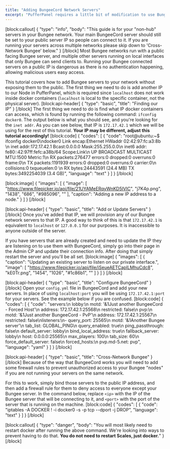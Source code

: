 ```yaml
---
title: "Adding BungeeCord Network Servers"
excerpt: "PufferPanel requires a little bit of modification to use BungeeCord in a local setting, but it is very easy to do, and requires only a few button presses."
---
```

[block:callout]
{
  "type": "info",
  "body": "This guide is for your \"non-hub\" servers in your Bungee network. Your main BungeeCord server should still be set to your public server IP so people can connect to it. If you are running your servers across multiple networks please skip down to 'Cross-Network Bungee' below."
}
[/block]
Most Bungee networks run with a public facing Bungee server, and multiple other servers running on local interfaces that only Bungee can send clients to. Running your Bungee connected servers on a public IP is dangerous as there is no authentication happening, allowing malicious users easy access.

This tutorial covers how to add Bungee servers to your network without exposing them to the public. The first thing we need to do is add another IP to our Node in PufferPanel, which is required since `localhost` does not work inside docker containers (`localhost` is local to the specific container, not the physical server). 
[block:api-header]
{
  "type": "basic",
  "title": "Finding our IP"
}
[/block]
The first thing we need to do is find what IP docker containers can access, which is found by running the following command: `ifconfig docker0`. The output below is what you should see, and you're looking for the `inet addr`. As you can see below, that IP is `172.17.42.1` which we will be using for the rest of this tutorial. **Your IP may be different, adjust this tutorial accordingly!**
[block:code]
{
  "codes": [
    {
      "code": "root@ubuntu:~$ ifconfig docker0\ndocker0   Link encap:Ethernet  HWaddr 02:42:97:fc:a3:8b  \n          inet addr:172.17.42.1  Bcast:0.0.0.0  Mask:255.255.0.0\n          inet6 addr: fe80::42:97ff:fefc:a38b/64 Scope:Link\n          UP BROADCAST MULTICAST  MTU:1500  Metric:1\n          RX packets:276477 errors:0 dropped:0 overruns:0 frame:0\n          TX packets:1191939 errors:0 dropped:0 overruns:0 carrier:0\n          collisions:0 txqueuelen:0 \n          RX bytes:24443591 (24.4 MB)  TX bytes:3492254039 (3.4 GB)",
      "language": "text"
    }
  ]
}
[/block]

[block:image]
{
  "images": [
    {
      "image": [
        "https://www.filepicker.io/api/file/21UYAMeERqyWnKD5lVIC",
        "j7K4p.png",
        "1438",
        "686",
        "#985096",
        ""
      ],
      "caption": "Adding a new IP address to a node."
    }
  ]
}
[/block]

[block:api-header]
{
  "type": "basic",
  "title": "Add or Update Servers"
}
[/block]
Once you've added that IP, we will provision any of our Bungee network servers to that IP. A good way to think of this is that `172.17.42.1` is equivalent to `localhost` or `127.0.0.1` for our purposes. It is inaccessible to anyone outside of the server.

If you have servers that are already created and need to update the IP they are listening on to use them with BungeeCord, simply go into their page in the Admin CP and update their connection info. After doing that simply restart the server and you'll be all set.
[block:image]
{
  "images": [
    {
      "caption": "Updating an existing server to listen on our private interface.",
      "image": [
        "https://www.filepicker.io/api/file/iSeueAETCapILMhuCdc8",
        "kE0Tr.png",
        "1454",
        "1026",
        "#1c86b1",
        ""
      ]
    }
  ]
}
[/block]

[block:api-header]
{
  "type": "basic",
  "title": "Configure BungeeCord"
}
[/block]
Open your `config.yml` file in BungeeCord and add your new servers. In place of using `localhost:port` you will be using `172.17.42.1:port` for your servers. See the example below if you are confused.
[block:code]
{
  "codes": [
    {
      "code": "servers:\n  lobby:\n    motd: '&1Just another BungeeCord - Forced Host'\n    address: 172.17.42.1:25568\n    restricted: false\n  pvp:\n    motd: '&1Just another BungeeCord - PvP'\n    address: 172.17.42.1:25567\n    restricted: false\nlisteners:\n- query_port: 25565\n  motd: '&1Another Bungee server'\n  tab_list: GLOBAL_PING\n  query_enabled: true\n  ping_passthrough: false\n  default_server: lobby\n  bind_local_address: true\n  fallback_server: lobby\n  host: 0.0.0.0:25565\n  max_players: 100\n  tab_size: 60\n  force_default_server: false\n  forced_hosts:\n    pvp.md-5.net: pvp",
      "language": "yaml"
    }
  ]
}
[/block]

[block:api-header]
{
  "type": "basic",
  "title": "Cross-Network Bungee"
}
[/block]
Because of the way that BungeeCord works you will need to add some firewall rules to prevent unauthorized access to your Bungee "nodes" if you are not running your servers on the same network.

For this to work, simply bind those servers to the public IP address, and then add a firewall rule for them to deny access to everyone except your Bungee server. In the command below, replace `<ip>` with the IP of the Bungee server that will be connecting to it, and `<port>` with the port of the server that is running on the machine.
[block:code]
{
  "codes": [
    {
      "code": "iptables -A DOCKER ! -i docker0 -s <ip> -p tcp --dport <port> -j DROP",
      "language": "text"
    }
  ]
}
[/block]

[block:callout]
{
  "type": "danger",
  "body": "You will most likely need to restart docker after running the above command. We're looking into ways to prevent having to do that. **You do not need to restart Scales, just docker.**"
}
[/block]